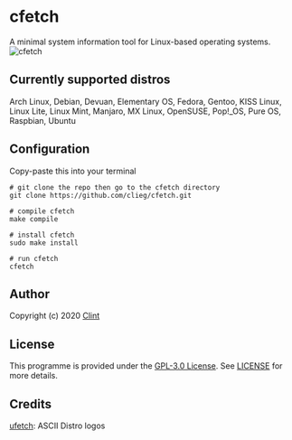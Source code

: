 # cfetch
A minimal system information tool for Linux-based operating systems.
![cfetch](https://clieg.github.io/images/cfetch.png)


## Currently supported distros
Arch Linux, Debian, Devuan, Elementary OS, Fedora, Gentoo, KISS Linux, Linux Lite, Linux Mint, Manjaro, MX Linux, OpenSUSE, Pop!_OS, Pure OS, Raspbian, Ubuntu


## Configuration
Copy-paste this into your terminal
```
# git clone the repo then go to the cfetch directory
git clone https://github.com/clieg/cfetch.git

# compile cfetch
make compile

# install cfetch
sudo make install

# run cfetch
cfetch
```


## Author
Copyright (c) 2020 [Clint](https://github.com/clieg)


## License
This programme is provided under the [GPL-3.0 License](https://github.com/clieg/coffeetch/blob/master/LICENSE). See [LICENSE](https://github.com/clieg/coffeetch/blob/master/LICENSE) for more details.


## Credits
[ufetch](https://gitlab.com/jschx/ufetch/): ASCII Distro logos
